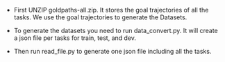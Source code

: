 



- First UNZIP goldpaths-all.zip. It stores the goal trajectories of all the tasks. We use the goal trajectories to generate the Datasets.

- To generate the datasets you need to run data_convert.py. It will create a json file per tasks for train, test, and dev. 

- Then run read_file.py to generate one json file including all the tasks.